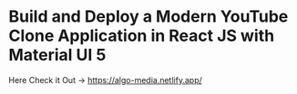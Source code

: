 # Build and Deploy a Modern YouTube Clone Application in React JS with Material UI 5

Here Check it Out -> https://algo-media.netlify.app/
